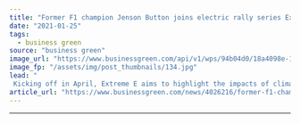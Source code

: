 ```yaml
---
title: "Former F1 champion Jenson Button joins electric rally series Extreme E"
date: "2021-01-25"
tags: 
  - business green
source: "business green"
image_url: "https://www.businessgreen.com/api/v1/wps/94b04d0/18a4098e-110c-467e-a661-5eb1cedebd4b/2/Jenson-Button-extreme-e-185x114.jpg"
image_fp: "/assets/img/post_thumbnails/134.jpg"
lead: "
 Kicking off in April, Extreme E aims to highlight the impacts of climate change and promote electric vehicles via a series of races in remote and extreme locations ..."
article_url: "https://www.businessgreen.com/news/4026216/former-f1-champion-jenson-button-joins-electric-rally-series-extreme"
---
```


---
